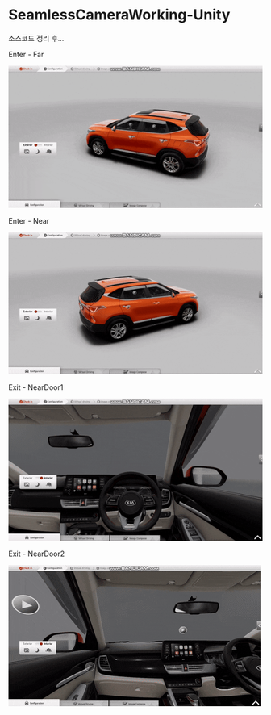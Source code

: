 # SeamlessCameraWorking-Unity


소스코드 정리 후...


Enter - Far

![](https://github.com/DevDiabloH/ImageSources/blob/master/SeamlessCameraWorking/enter_car_far.gif)


Enter - Near

![](https://github.com/DevDiabloH/ImageSources/blob/master/SeamlessCameraWorking/enter_car_near.gif)


Exit - NearDoor1

![](https://github.com/DevDiabloH/ImageSources/blob/master/SeamlessCameraWorking/exit_1.gif)


Exit - NearDoor2

![](https://github.com/DevDiabloH/ImageSources/blob/master/SeamlessCameraWorking/exit_2.gif)
